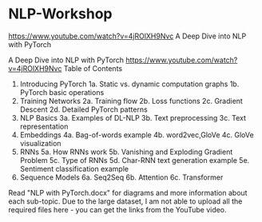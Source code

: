 # NLP-Workshop
https://www.youtube.com/watch?v=4jROlXH9Nvc A Deep Dive into NLP with PyTorch

A Deep Dive into NLP with PyTorch
https://www.youtube.com/watch?v=4jROlXH9Nvc
Table of Contents
1. Introducing PyTorch
1a. Static vs. dynamic computation graphs
1b. PyTorch basic operations
2. Training Networks
2a. Training flow
2b. Loss functions
2c. Gradient Descent
2d. Detailed PyTorch patterns
3. NLP Basics
3a. Examples of DL-NLP
3b. Text preprocessing
3c. Text representation
4. Embeddings
4a. Bag-of-words example
4b. word2vec,GloVe
4c. GloVe visualization
5. RNNs
5a. How RNNs work
5b. Vanishing and Exploding Gradient Problem
5c. Type of RNNs
5d. Char-RNN text generation example
5e. Sentiment classification example
6. Sequence Models
6a. Seq2Seq
6b. Attention
6c. Transformer

Read "NLP with PyTorch.docx" for diagrams and more information about each sub-topic.
Due to the large dataset, I am not able to upload all the required files here - you can get the links from the YouTube video.  
